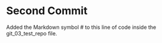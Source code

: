 # Second Commit

 Added the Markdown symbol # to this line of code inside the git_03_test_repo file.